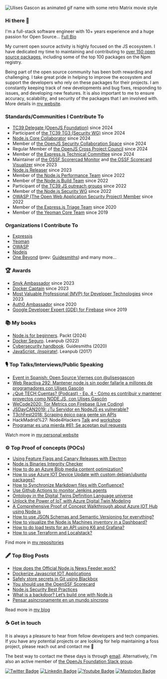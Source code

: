 ![Ulises Gascon as animated gif name with some retro Matrix movie style](https://raw.githubusercontent.com/UlisesGascon/ulisesgascon/main/WztPTtFL.gif)

### Hi there 👋

I'm a full-stack software engineer with 10+ years experience and a huge passion for Open Source... [Full Bio](https://resume.ulisesgascon.com/)

My current open source activity is highly focused on the JS ecosystem. I have dedicated my time to maintaining and contributing to [over 150 open source packages](https://www.npmjs.com/~ulisesgascon), including some of the top 100 packages on the Npm registry.


Being part of the open source community has been both rewarding and challenging. I take great pride in helping to improve the ecosystem and support the developers who rely on these packages for their projects. I am constantly keeping track of new developments and bug fixes, responding to issues, and developing new features. It is also important to me to ensure accuracy, scalability, and security of the packages that I am involved with. More details in [my website](https://opensource.ulisesgascon.com/).

### Standards/Communities I Contribute To
- [TC39 Delegate (OpenJS Foundation)](https://github.com/openjs-foundation/standards/pull/305) since 2024
- Participant of [the TC39 TG3 (Security WG)](https://github.com/tc39/tg3) since 2024
- [Node.js Core Collaborator](https://github.com/nodejs/node/pull/51991) since 2024
- Member of [the OpenJS Security Collaboration Space](https://github.com/openjs-foundation/security-collab-space/pull/202) since 2024
- Regular Member of [the OpenJS Cross Project Council](https://github.com/openjs-foundation/cross-project-council/pull/1257) since 2024
- Member of [the Express.js Technical Committee](https://github.com/expressjs/expressjs.com/pull/1460) since 2024
- Maintainer of [the OSSF Scorercad Monitor](https://github.com/ossf/scorecard-monitor/issues/79) and [the OSSF Scorecard Visualizer](https://github.com/ossf/scorecard-visualizer) since 2023 
- [Node.js Releaser](https://speaking.ulisesgascon.com/nodejs-releases-working-group) since 2023
- Member of [the Node.js Performance Team](https://speaking.ulisesgascon.com/nodejs-performance-team) since 2022
- Member of [the Node.js Build Team](https://speaking.ulisesgascon.com/nodejs-build-team) since 2022
- Participant of [the TC39 JS outreach groups](https://speaking.ulisesgascon.com/tc39-js-outreach-groups) since 2022
- Member of [the Node.js Security WG](https://speaking.ulisesgascon.com/nodejs-security-working-group) since 2022
- [OWASP (The Open Web Application Security Project) Member](https://owasp.org/) since 2022
- Member of [the Express.js Triage Team](https://github.com/expressjs/express/pull/4175) since 2020
- Member of [the Yeoman Core Team](https://github.com/yeoman/yeoman.io/pull/793) since 2019

### Organizations I Contribute To
- [Expressjs](https://github.com/orgs/expressjs/people)
- [Yeoman](https://github.com/orgs/yeoman/people)
- [OWASP](https://github.com/OWASP/NodeGoat/commits?author=UlisesGascon)
- [Nodejs](https://github.com/orgs/nodejs/people)
- [One Beyond](https://github.com/orgs/onebeyond/people) (prev: [Guidesmiths](https://github.com/orgs/guidesmiths/people)) and many more...

### 🏆 Awards
- [Snyk Ambassador](https://snyk.io/snyk-ambassadors/) since 2023
- [Docker Captain](https://www.docker.com/captains/ulises-gascon/) since 2023
- [Most Valuable Professional (MVP) for Developer Technologies](https://mvp.microsoft.com/en-us/PublicProfile/5005253) since 2023
- [Auth0 Ambassador](https://auth0.com/ambassador-program/ambassadors) since 2020
- [Google Developer Expert (GDE) for Firebase](https://developers.google.com/community/experts/directory/profile/profile-ulises-gascon) since 2019

### 📚 My books
- [Node.js for beginners](https://www.amazon.com/dp/1803245174). Packt (2024)
- [Docker Seguro](https://dockerseguro.ulisesgascon.com/). Leanpub (2022)
- [Cybersecurity handbook](https://github.com/guidesmiths/cybersecurity-handbook). Guidesmiths (2020)
- [JavaScript, ¡Inspírate!](https://javascriptinspirate.ulisesgascon.com/). Leanpub (2017)

### 🎙 Top Talks/Interviews/Public Speaking
- [Event in Spanish: Open Source Viernes con @ulisesgascon](https://www.youtube.com/live/oszM2e4WxJo?t=820s)
- [Web Reactiva 292: Mantener node.js sin poder fallarle a millones de programadores con Ulises Gascón](https://speaking.ulisesgascon.com/web-reactiva-292)
- [¿Qué TECH Cuentas? (Podcast) - Ep. 4 - Cómo es contribuir y mantener proyectos como NODE.JS, con Ulises Gascón](https://www.youtube.com/watch?v=hUMkv7kXYS8)
- [WeCode2020: Tor Metrics con Firebase (Live Coding)](https://speaking.ulisesgascon.com/wecode2020-tor-metrics-con-firebase)
- [JSDayCAN2019: ¿Tu Servidor en NodeJS es vulnerable?](https://speaking.ulisesgascon.com/jsday-canarias-2019-servidor-nodejs-vulnerable)
- [T3chFest2018: Scraping épico para gente sin APIs](https://speaking.ulisesgascon.com/techfest2018-scraping-epico-para-gente-sin-apis)
- HackMadrid%27: Node4Hackers [Talk](https://speaking.ulisesgascon.com/hack-madrid-27-node4hackers) and [workshop](https://speaking.ulisesgascon.com/hack-madrid-27-workshop-node4hackers)
- [Programar es una mierda #61: Se aceptan pull requests](https://speaking.ulisesgascon.com/programar-es-una-mierda-61)

Watch more in [my personal website](https://speaking.ulisesgascon.com/)

### ⚙️ Top Proof of concepts (POCs)
- [Using Feature Flags and Canary Releases with Electron](https://github.com/UlisesGascon/poc-feature-flags-canary-releases)
- [Node.js Binaries Integrity Checker](https://github.com/UlisesGascon/nodejs-distribution-system-monitoring)
- [How to do an Azure Blob media content optimization?](https://github.com/UlisesGascon/poc-azure-blob-media-optimization)
- [How to use Azure IOT Device Update with custom debian/ubuntu packages?](https://github.com/UlisesGascon/poc-azure-iot-du-custom-package)
- [How to Synchronize Markdown files with Confluence?](https://github.com/UlisesGascon/poc-sync-markdown-with-confluence)
- [Use Github Actions to monitor Jenkins agents](https://github.com/UlisesGascon/jenkins-status-alerts-and-reporting)
- [Ontology in the Digital Twins Definition Language universe](https://github.com/UlisesGascon/POC-azure-IOT-DTDL-ontology)
- [Unlock the Power of IoT with Azure Digital Twin Modeling](https://github.com/UlisesGascon/POC-azure-iot-digital-twins-modeling)
- [A Comprehensive Proof of Concept Walkthrough about Azure IOT Hub using Node.js](https://github.com/UlisesGascon/POC-azure-iot-hub-device-communications)
- [How to use JSON Schemas and Semantic Versioning for everything?](https://github.com/UlisesGascon/POC-semver-and-json-schemas)
- [How to visualize the Node.js Machines inventory in a Dashboard?](https://github.com/UlisesGascon/poc-nodejs-machines-ping-dashboard)
- [How to do load tests for an API using K6 and Grafana?](https://github.com/UlisesGascon/PoC-Load-test)
- [How to use Terraform and Localstack?](https://github.com/UlisesGascon/sample-terraform-localstack)


Find more in [my repositories](https://github.com/UlisesGascon?tab=repositories)

### 🖋 Top Blog Posts

- [How does the Official Node.js News Feeder work?](https://dev.to/ulisesgascon/how-does-the-official-nodejs-news-feeder-work-2fa6)
- [Dockerize Javascript IOT Applications](https://dev.to/ulisesgascon/dockerize-javascript-iot-applications-4327)
- [Safely store secrets in Git using Blackbox](https://dev.to/ulisesgascon/safely-store-secrets-in-git-using-blackbox-419c)
- [You should use the OpenSSF Scorecard](https://dev.to/ulisesgascon/you-should-use-the-openssf-scorecard-4eh4)
- [Node.js Security Best Practices](https://nodejs.org/en/docs/guides/security/)
- [What is a backdoor? Let’s build one with Node.js](https://snyk.io/blog/what-is-a-backdoor/)
- [Pensar asíncronamente en un mundo síncrono](https://blog.ulisesgascon.com/pensar-asincronamente-en-un-mundo-sincrono)

Read more in [my blog](https://blog.ulisesgascon.com/)

### ☕️ Get in touch

It is always a pleasure to hear from fellow developers and tech companies. If you have any potential projects or are looking for help maintaining a foss project, please reach out and contact me 🙂


The best way to contact me these days is through [email](mailto:ulises@linux.com?subject=I%20saw%20your%20github%20profile!&body=Hi%20Ulises!%0A%0AMy%20name%20is%20%7Byour%20name%7D%20and%20I%20want%20to%20%7Byour%20message%7D). Alternatively, I'm also an active member of [the OpenJs Foundation Slack group](https://openjsf.org/collaboration/).


[![Twitter Badge](https://img.shields.io/badge/-@kom_256-1ca0f1?style=flat-square&labelColor=1ca0f1&logo=twitter&logoColor=white&link=https://twitter.com/kom_256)](https://twitter.com/kom_256) [![Linkedin Badge](https://img.shields.io/badge/-ulisesgascon-blue?style=flat-square&logo=Linkedin&logoColor=white&link=https://www.linkedin.com/in/ulisesgascon/)](https://www.linkedin.com/in/ulisesgascon/) [![Youtube Badge](https://img.shields.io/badge/-UlisesGasconDev-FF0000?style=flat-square&logo=Youtube&logoColor=white&link=https://www.youtube.com/@ulisesgascondev)](https://www.youtube.com/@ulisesgascondev) [![Mastodon Badge](https://img.shields.io/badge/-@ulisesgascon@fosstodon.org-6364FF?style=flat-square&logo=Mastodon&logoColor=white&link=https://fosstodon.org/@ulisesgascon)](https://fosstodon.org/@ulisesgascon)
